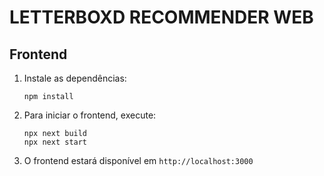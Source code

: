 # LETTERBOXD RECOMMENDER WEB

## Frontend

1. Instale as dependências:
   ```
   npm install
   ```
2. Para iniciar o frontend, execute:
   ```
   npx next build
   npx next start
   ```
3. O frontend estará disponível em `http://localhost:3000`